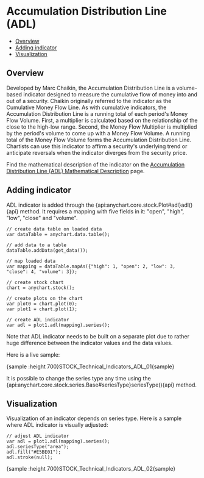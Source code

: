 # Accumulation Distribution Line (ADL)

* [Overview](#overview)
* [Adding indicator](#adding_indicator)
* [Visualization](#visualization)

## Overview

Developed by Marc Chaikin, the Accumulation Distribution Line is a volume-based indicator designed to measure the cumulative flow of money into and out of a security. Chaikin originally referred to the indicator as the Cumulative Money Flow Line. As with cumulative indicators, the Accumulation Distribution Line is a running total of each period's Money Flow Volume. First, a multiplier is calculated based on the relationship of the close to the high-low range. Second, the Money Flow Multiplier is multiplied by the period's volume to come up with a Money Flow Volume. A running total of the Money Flow Volume forms the Accumulation Distribution Line. Chartists can use this indicator to affirm a security's underlying trend or anticipate reversals when the indicator diverges from the security price.

Find the mathematical description of the indicator on the [Accumulation Distribution Line (ADL) Mathematical Description](Mathematical_Description#accumulation_distribution_line) page.


## Adding indicator

ADL indicator is added through the {api:anychart.core.stock.Plot#adl}adl(){api} method. It requires a mapping with five fields in it: "open", "high", "low", "close" and "volume".

```
// create data table on loaded data
var dataTable = anychart.data.table();

// add data to a table
dataTable.addData(get_data());

// map loaded data
var mapping = dataTable.mapAs({"high": 1, "open": 2, "low": 3, "close": 4, "volume": 3});

// create stock chart
chart = anychart.stock();

// create plots on the chart
var plot0 = chart.plot(0);
var plot1 = chart.plot(1);

// create ADL indicator
var adl = plot1.adl(mapping).series();
```

Note that ADL indicator needs to be built on a separate plot due to rather huge difference between the indicator values and the data values.

Here is a live sample:

{sample :height 700}STOCK\_Technical\_Indicators\_ADL\_01{sample}

It is possible to change the series type any time using the {api:anychart.core.stock.series.Base#seriesType}seriesType(){api} method.

## Visualization

Visualization of an indicator depends on series type. Here is a sample where ADL indicator is visually adjusted:

```
// adjust ADL indicator
var adl = plot1.adl(mapping).series();
adl.seriesType("area");
adl.fill("#E5BE01");
adl.stroke(null);
```

{sample :height 700}STOCK\_Technical\_Indicators\_ADL\_02{sample}
